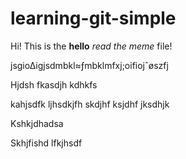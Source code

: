 # learning-git-simple

Hi! This is the __hello__ *read the meme* file!

jsgio∆igjsdmbkl≈ƒmbklmfxj;oifiojˆøszfj

Hjdsh fkasdjh kdhkfs

kahjsdfk ljhsdkjfh skdjhf ksjdhf jksdhjk

Kshkjdhadsa

Skhjfishd lfkjhsdf

